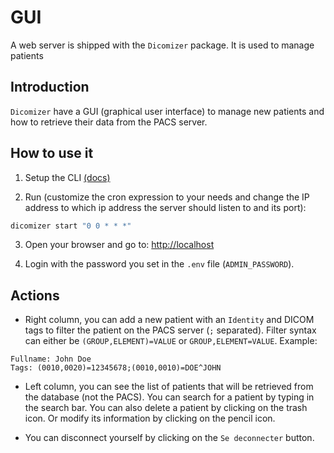 # GUI

A web server is shipped with the `Dicomizer` package. It is used to manage patients

## Introduction

`Dicomizer` have a GUI (graphical user interface) to manage new patients and how to retrieve their data from the PACS server.

## How to use it

1. Setup the CLI [(docs)](./cli.md)

2. Run (customize the cron expression to your needs and change the IP address to which ip address the server should listen to and its port):

```bash
dicomizer start "0 0 * * *"
```

3. Open your browser and go to: <http://localhost>

4. Login with the password you set in the `.env` file (`ADMIN_PASSWORD`).

## Actions

- Right column, you can add a new patient with an `Identity` and DICOM tags to filter the patient on the PACS server (`;` separated). Filter syntax can either be `(GROUP,ELEMENT)=VALUE` or `GROUP,ELEMENT=VALUE`. Example:

```
Fullname: John Doe
Tags: (0010,0020)=12345678;(0010,0010)=DOE^JOHN
```

- Left column, you can see the list of patients that will be retrieved from the database (not the PACS). You can search for a patient by typing in the search bar. You can also delete a patient by clicking on the trash icon. Or modify its information by clicking on the pencil icon.

- You can disconnect yourself by clicking on the `Se deconnecter` button.
